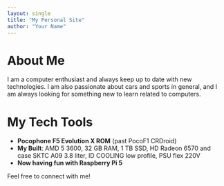 ```yaml
---
layout: single
title: "My Personal Site"
author: "Your Name"
---
```


# About Me

I am a computer enthusiast and always keep up to date with new technologies. I am also passionate about cars and sports in general, and I am always looking for something new to learn related to computers.

# My Tech Tools

- **Pocophone F5 Evolution X ROM** (past PocoF1 CRDroid)
- **My Built**: AMD 5 3600, 32 GB RAM, 1 TB SSD, HD Radeon 6570 and case SKTC A09 3.8 liter, ID COOLING low profile, PSU flex 220V
- **Now having fun with Raspberry Pi 5**

Feel free to connect with me!
